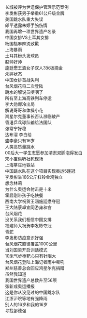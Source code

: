 长城被评为世遗保护管理示范案例  
李发彬获男子举重61公斤级金牌  
美国跳水队重大失误  
郎平透露朱婷手腕伤情  
我国再增一项世界遗产名录  
中国女排VS土耳其女排  
杨国福麻辣烫致歉  
上海暴雨  
土耳其粉头发球员  
赵帅好帅  
施廷懋王涵女子双人3米板摘金  
朱婷状态  
中国女排首战失利  
台风烟花将二次登陆  
跳水的解说员哽咽了  
所有至上海高铁列车停运  
李大勋爆冷出局  
解说哥哥和体操小花  
鸿星尔克董事长否认濒临破产  
香港乒乓球队输给法国队  
张常宁好稳  
达布溜 李白给  
盛李豪只有16岁  
人类高质量跳水  
00后大一学生志愿参加清淤双脚泡得发白  
宋小宝偷听社死现场  
上海莘庄地铁站  
中国跳水队在这个项目实现奥运5连冠  
李发彬举166公斤杠铃金鸡独立  
想念林莉  
为什么奥运会射击是十米  
霍启刚带孩子吃快餐  
西南大学祝贺王涵施廷懋夺冠  
王大陆蔡卓宜同游雍和宫  
台风烟花  
没关系我们相信中国女排  
福建师大祝贺李发彬夺冠  
青蛇  
李发彬防疫意识好强  
台风烟花直径覆盖1000公里  
当刘国梁开启训话模式  
10米气步枪靶心只有针眼大  
台风烟花登陆上海记者雨中嘶吼  
郑州慈善总会回应鸿星尔克捐赠  
虽然我知道  
我国世界遗产总数升至56项  
张新成奥运播报  
这是你从没见过的中国跳水队  
江浙沪皖等地有强降雨  
别人的16岁和我的16岁  
寻找邹德强  
